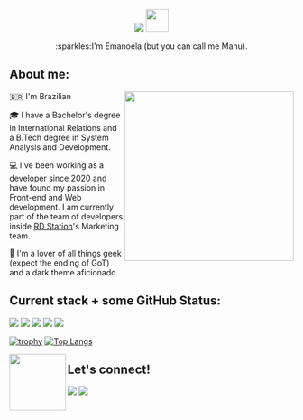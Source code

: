 <p align="center">
<picture>
<source 
  srcset="https://readme-typing-svg.herokuapp.com?font=Fira+Code&weight=700&size=40&duration=3000&pause=1000&color=FFFFFF&background=00000001&center=true&vCenter=true&width=370&height=50&lines=Hello%2C+there!+"
  media="(prefers-color-scheme: dark)"
/>
<source
  srcset="https://readme-typing-svg.herokuapp.com?font=Fira+Code&weight=700&size=40&duration=3000&pause=1000&color=000000&background=00000001&center=true&vCenter=true&width=370&height=50&lines=Hello%2C+there!+"
  media="(prefers-color-scheme: light), (prefers-color-scheme: no-preference)"
/>
<img src="https://readme-typing-svg.herokuapp.com?font=Fira+Code&weight=700&duration=3000&pause=1000&color=FFFFFF&background=00000001&center=true&vCenter=true&width=435&height=100&lines=Hello%2C+there!+" />
</picture><img src="https://gifimage.net/wp-content/uploads/2017/10/hand-waving-gif-2.gif" width=40></p>

<p align="center">:sparkles:I'm Emanoela (but you can call me Manu).</p>

## About me:

<img align='right' src="https://user-images.githubusercontent.com/50922306/209988749-c230f476-1155-4b07-8e22-6bf0118cdba8.png" width=300>

:brazil: I'm Brazilian

🎓 I have a Bachelor's degree in International Relations and a B.Tech degree in System Analysis and Development.

:computer: I've been working as a developer since 2020 and have found my passion in Front-end and Web development. I am currently part of the team of developers inside [RD Station](https://rdstation.com)'s Marketing team.

:heart_decoration: I'm a lover of all things geek (expect the ending of GoT) and a dark theme aficionado


## Current stack + some GitHub Status:
<p>
<img src="https://img.shields.io/badge/Wordpress-21759B?style=for-the-badge&logo=wordpress&logoColor=white">
<img src="https://img.shields.io/badge/HTML5-E34F26?style=for-the-badge&logo=html5&logoColor=white">

<img src="https://img.shields.io/badge/JavaScript-323330?style=for-the-badge&logo=javascript&logoColor=F7DF1E">
<img src="https://img.shields.io/badge/CSS3-1572B6?style=for-the-badge&logo=css3&logoColor=white">
<img src="https://img.shields.io/badge/PHP-777BB4?style=for-the-badge&logo=php&logoColor=white">
</p>

[![trophy](https://github-profile-trophy.vercel.app/?username=manumsimao&theme=dracula&title=MultiLanguage,Commits,PullRequest)](https://github.com/ryo-ma/github-profile-trophy)
[![Top Langs](https://github-readme-stats.vercel.app/api/top-langs/?username=manumsimao&layout=compact&theme=dracula&hide=Java,Kotlin)](https://github.com/anuraghazra/github-readme-stats)

<img src="https://media0.giphy.com/media/oH9EpHYhOtlIZipqpk/giphy.gif" width=100 align="left">

## Let's connect!
<a href="https://www.linkedin.com/in/emanoelasimao/" target="blank"><img src="https://img.shields.io/badge/LinkedIn-0077B5?style=for-the-badge&logo=linkedin&logoColor=white"></a>
<a href="mailto:emanoelasimao@gmail.com" target="blank"><img src="https://img.shields.io/badge/Gmail-D14836?style=for-the-badge&logo=gmail&logoColor=white"></a>
